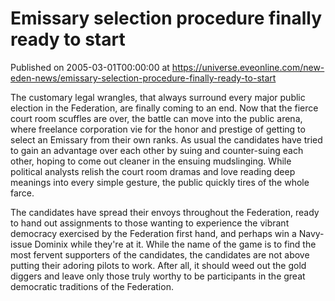 # Emissary selection procedure finally ready to start
Published on 2005-03-01T00:00:00 at https://universe.eveonline.com/new-eden-news/emissary-selection-procedure-finally-ready-to-start

The customary legal wrangles, that always surround every major public election in the Federation, are finally coming to an end. Now that the fierce court room scuffles are over, the battle can move into the public arena, where freelance corporation vie for the honor and prestige of getting to select an Emissary from their own ranks. As usual the candidates have tried to gain an advantage over each other by suing and counter-suing each other, hoping to come out cleaner in the ensuing mudslinging. While political analysts relish the court room dramas and love reading deep meanings into every simple gesture, the public quickly tires of the whole farce.   
  
The candidates have spread their envoys throughout the Federation, ready to hand out assignments to those wanting to experience the vibrant democracy exercised by the Federation first hand, and perhaps win a Navy-issue Dominix while they're at it. While the name of the game is to find the most fervent supporters of the candidates, the candidates are not above putting their adoring pilots to work. After all, it should weed out the gold diggers and leave only those truly worthy to be participants in the great democratic traditions of the Federation.
